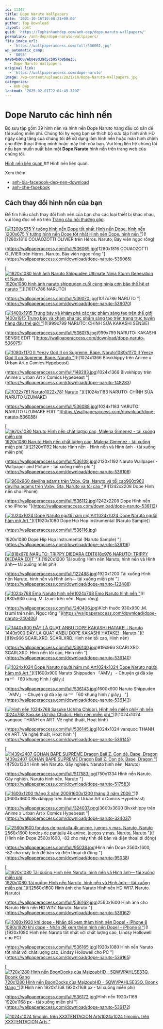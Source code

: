 ```yaml
---
id: 11347
title: Dope Naruto Wallpapers
date: '2021-10-16T10:08:21+00:00'
author: Top Download
layout: post
guid: 'https://Tophinhanhdep.com/anh-dep/dope-naruto-wallpapers/'
permalink: /anh-dep/dope-naruto-wallpapers/
fifu_image_url:
  - 'https://wallpaperaccess.com/full/536062.jpg'
wp_automatic_camp:
  - '8098'
949b4bd087eb0e9d39d5cb857b8b8e35:
  - Dope Naruto Wallpapers
original_link:
  - 'https://wallpaperaccess.com/dope-naruto'
image: /wp-content/uploads/2021/10/Dope-Naruto-Wallpapers.jpg
categories:
  - Ảnh Đẹp
lastmod: '2025-02-01T22:04:49.320Z'
---
```

# Dope Naruto các hình nền

Bộ sưu tập gồm 39 hình nền và hình nền Dope Naruto hàng đầu có sẵn để tải xuống miễn phí. Chúng tôi hy vọng bạn sẽ thích bộ sưu tập hình ảnh HD ngày càng tăng của chúng tôi để sử dụng làm hình nền hoặc màn hình chính cho điện thoại thông minh hoặc máy tính của bạn. Vui lòng liên hệ chúng tôi nếu bạn muốn xuất bản một **Dope Naruto** hình nền trên trang web của chúng tôi.

[Hình nền liên quan ](#related) ## Hình nền liên quan.

   
 Xem thêm:

   
- [anh-bia-facebook-dep-nen-download](https://tophinhanhdep.com/anh-bia/anh-bia-facebook-dep-nen-download/)
- [anh-che-facebook](https://tophinhanhdep.com/anh-che/anh-che-facebook/)

## Cách thay đổi hình nền của bạn

Để tìm hiểu cách thay đổi hình nền của bạn cho các loại thiết bị khác nhau, vui lòng đọc về nó trên [Trang câu hỏi thường gặp](https://tophinhanhdep.com/faq/).

  
[[![1200x675 Ý tưởng hình nền Dope tốt nhất Hình nền Dope.  hình nền](https://wallpaperaccess.com/full/536062.jpg)1200x675 Ý tưởng hình nền Dope tốt nhất Hình nền Dope. hình nền "](https://wallpaperaccess.com/download/dope-naruto-536062)](![1280x1816 COUAOZOTTI OLIVIER trên Héros.  Naruto, Bảy viên ngọc rồng)

(https://wallpaperaccess.com/full/536065.jpg)1280x1816 COUAOZOTTI OLIVIER trên Héros. Naruto, Bảy viên ngọc rồng "](https://wallpaperaccess.com/download/dope-naruto-536065)

[[![1920x1080 hình ảnh Naruto Shippuden Ultimate Ninja Storm Generation et Naruto](https://wallpaperaccess.com/full/536069.jpg)1920x1080 hình ảnh naruto shippuden cuối cùng ninja cơn bão thế hệ et naruto "](https://wallpaperaccess.com/download/dope-naruto-536069)](![1017x786 NARUTO)

(https://wallpaperaccess.com/full/536070.jpg)1017x786 NARUTO "](https://wallpaperaccess.com/download/dope-naruto-536070)

[[![1400x1915 Trưng bày và khám phá các tác phẩm sáng tạo trên thế giới](https://wallpaperaccess.com/full/536074.jpg)1400x1915 Trưng bày và khám phá tác phẩm sáng tạo trên trang trực tuyến hàng đầu thế giới "](https://wallpaperaccess.com/download/dope-naruto-536074)](![999x799 NARUTO: CHỈNH SỬA KAKASHI SENSIE)

(https://wallpaperaccess.com/full/536075.jpg)999x799 NARUTO: KAKASHI SENSIE EDIT "](https://wallpaperaccess.com/download/dope-naruto-536075)

[[![1080x1170 II Yeezy God II on Supreme, Bape.  Naruto](https://wallpaperaccess.com/full/536079.jpg)1080x1170 II Yeezy God II on Supreme, Bape. Naruto "](https://wallpaperaccess.com/download/dope-naruto-536079)](![1024x1366 Blvxkhippy trên Anime x Urban Art x Comics Hypebeast)

(https://wallpaperaccess.com/full/148283.jpg)1024x1366 Blvxkhippy trên Anime x Urban Art x Comics Hypebeast "](https://wallpaperaccess.com/download/dope-naruto-148283)

[[![1022x781 Naruto](https://wallpaperaccess.com/full/536083.jpg)1022x781 Naruto "](https://wallpaperaccess.com/download/dope-naruto-536083)](![1024x1183 NARUTO: CHỈNH SỬA NARUTO UZUMAKE)

(https://wallpaperaccess.com/full/536088.jpg)1024x1183 NARUTO: NARUTO UZUMAKE EDIT "](https://wallpaperaccess.com/download/dope-naruto-536088)

[[![1920x1080 Naruto Hình nền chất lượng cao, Malena Gimenez - tải xuống miễn phí](https://wallpaperaccess.com/full/536097.jpg)1920x1080 Naruto Hình nền chất lượng cao, Malena Gimenez - tải xuống miễn phí "](https://wallpaperaccess.com/download/dope-naruto-536097)](![2120x1192 Naruto Hình nền - Hình nền và Hình ảnh - tải xuống miễn phí)

(https://wallpaperaccess.com/full/536108.jpg)2120x1192 Naruto Wallpaper - Wallpaper and Picture - tải xuống miễn phí "](https://wallpaperaccess.com/download/dope-naruto-536108)

[[![960x960 devilha adams trên Vxby.  Gta, Naruto và tối cao](https://wallpaperaccess.com/full/469463.jpg)960x960 devilha adams trên Vxby. Gta, Naruto và tối cao "](https://wallpaperaccess.com/download/dope-naruto-469463)](![1242x2208 Dope Hình nền cho iPhone)

(https://wallpaperaccess.com/full/536112.jpg)1242x2208 Dope Hình nền cho iPhone "](https://wallpaperaccess.com/download/dope-naruto-536112)

[[![1024x1024 Dope Naruto người hâm mộ Art](https://wallpaperaccess.com/full/536114.jpg)1024x1024 Dope Naruto người hâm mộ Art "](https://wallpaperaccess.com/download/dope-naruto-536114)](![1920x1080 Dope Hip Hop Instrumental (Naruto Sample))

(https://wallpaperaccess.com/full/536116.jpg)

1920x1080 Dope Hip Hop Instrumental (Naruto Sample) "](https://wallpaperaccess.com/download/dope-naruto-536116)

[[![818x976 NARUTO: TRIPPY DIEDARA EDIT](https://wallpaperaccess.com/full/536121.jpg)818x976 NARUTO: TRIPPY DIEDARA EDIT "](https://wallpaperaccess.com/download/dope-naruto-536121)](![1920x1200 Tải xuống Hình nền Naruto, hình nền và Hình ảnh— tải xuống miễn phí)

(https://wallpaperaccess.com/full/122488.jpg)1920x1200 Tải xuống Hình nền Naruto, hình nền và Hình ảnh— tải xuống miễn phí "](https://wallpaperaccess.com/download/dope-naruto-122488)

[[![1024x768 Emo Naruto hình nền](https://wallpaperaccess.com/full/536131.jpg)1024x768 Emo Naruto hình nền "](https://wallpaperaccess.com/download/dope-naruto-536131)](![930x930 cứng .M.  Izumi trên nền.  Ngọc rồng)

(https://wallpaperaccess.com/full/240406.jpg)Kích thước 930x930 .M. Izumi trên nền. Ngọc rồng "](https://wallpaperaccess.com/download/dope-naruto-240406)

[[![1440x900 ĐÂY LÀ QUẠT ANBU DOPE KAKASHI HATAKE!  : Naruto](https://wallpaperaccess.com/full/536139.jpg) 1440x900 ĐÂY LÀ QUẠT ANBU DOPE KAKASHI HATAKE! : Naruto "](https://wallpaperaccess.com/download/dope-naruto-536139)](![819x966 SCARLXRD.  SCARLXRD.  Hình nền tối cao, Hình nền)

(https://wallpaperaccess.com/full/536140.jpg)819x966 SCARLXRD. SCARLXRD. Hình nền tối cao, Hình nền "](https://wallpaperaccess.com/download/dope-naruto-536140)

[[![1024x1024 Dope Naruto người hâm mộ Art](https://wallpaperaccess.com/full/536141.jpg)1024x1024 Dope Naruto người hâm mộ Art "](https://wallpaperaccess.com/download/dope-naruto-536141)](![1600x900 Naruto Shippuden 「AMV」 - Chuyện gì đã xảy ra ᴴᴰ 「60 khung hình / giây」)

(https://wallpaperaccess.com/full/536143.jpg)1600x900 Naruto Shippuden 「AMV」 - Chuyện gì đã xảy ra ᴴᴰ 「60 khung hình / giây」 "](https://wallpaperaccess.com/download/dope-naruto-536143)

[[![Hình nền 1024x768 Sasuke Uchiha Chidori.  Hình nền miễn phí](https://wallpaperaccess.com/full/536144.jpg)Hình nền 1024x768 Sasuke Uchiha Chidori. Hình nền miễn phí "](https://wallpaperaccess.com/download/dope-naruto-536144)](![1024x1024 vanquoc THANH on ART.  Vẽ nghệ thuật, Hoạt hình)

(https://wallpaperaccess.com/full/536145.jpg)1024x1024 vanquoc THANH on ART. Vẽ nghệ thuật, Hoạt hình "](https://wallpaperaccess.com/download/dope-naruto-536145)

[[![1439x2407 GOHAN BAPE SUPREME Dragon Ball Z. Con dê.  Bape, Dragon](https://wallpaperaccess.com/full/536148.jpg)1439x2407 GOHAN BAPE SUPREME Dragon Ball Z. Con dê. Bape, Dragon "](https://wallpaperaccess.com/download/dope-naruto-536148)](![750x1334 Hình nền Naruto.  Gây nghiện.  Naruto hình nền, Naruto)

(https://wallpaperaccess.com/full/517583.jpg)750x1334 Hình nền Naruto. Gây nghiện. Naruto hình nền, Naruto "](https://wallpaperaccess.com/download/dope-naruto-517583)

[[![1600x1200 tháng 3 năm 2006](https://wallpaperaccess.com/full/536150.jpg)1600x1200 tháng 3 năm 2006 "](https://wallpaperaccess.com/download/dope-naruto-536150)](![3600x3600 Blvxkhippy trên Anime x Urban Art x Comics Hypebeast)

(https://wallpaperaccess.com/full/324037.png)3600x3600 Blvxkhippy trên Anime x Urban Art x Comics Hypebeast "](https://wallpaperaccess.com/download/dope-naruto-324037)

[[![2560x1600 fondos de pantalla 4k anime, juegos y mas.  Naruto, Naruto](https://wallpaperaccess.com/full/536153.jpg)2560x1600 fondos de pantalla 4k anime, juegos y mas. Naruto, Naruto "](https://wallpaperaccess.com/download/dope-naruto-536153)](![Hình nền Dope 2560x1600, -82 cho máy tính để bàn và điện thoại di động)

(https://wallpaperaccess.com/full/95038.jpg)Hình nền Dope 2560x1600, -82 cho máy tính để bàn và điện thoại di động "](https://wallpaperaccess.com/download/dope-naruto-95038)

 [[![1920x1080 Tải xuống Hình nền Naruto, hình nền và Hình ảnh— tải xuống miễn phí](https://wallpaperaccess.com/full/536155.jpg)1920x1080 Tải xuống Hình nền Naruto, hình nền và Hình ảnh— tải xuống miễn phí "](https://wallpaperaccess.com/download/dope-naruto-536155)](![2560x1600 Hình ảnh cho Naruto Hình nền HD WI17.  Naruto.  Naruto)

(https://wallpaperaccess.com/full/536162.jpg)2560x1600 Hình ảnh cho Naruto Hình nền HD WI17. Naruto. Naruto "](https://wallpaperaccess.com/download/dope-naruto-536162)

[[![1080x1920 khỉ dope - Nhấn để xem thêm hình nền Dope!  - iPhone 8](https://wallpaperaccess.com/full/14943.png)1080x1920 khỉ dope - Nhấn để xem thêm hình nền Dope! - iPhone 8 "](https://wallpaperaccess.com/download/dope-naruto-14943)](![1920x1080 Hình nền Naruto tốt nhất với chất lượng cao, Lindsy Hollowell cho PC)

(https://wallpaperaccess.com/full/536165.jpg)1920x1080 Hình nền Naruto tốt nhất với chất lượng cao, Lindsy Hollowell cho PC "](https://wallpaperaccess.com/download/dope-naruto-536165)

[[![720x1280 Hình nền BoonDocks của MajzoubHD - 5QWVPAHLSE33Q.  Boonk Gang](https://wallpaperaccess.com/full/113924.jpg)720x1280 Hình nền BoonDocks của MajzoubHD - 5QWVPAHLSE33Q. Boonk Gang "](https://wallpaperaccess.com/download/dope-naruto-113924)](![Hình nền 1920x1168 1920x1168 px - tải xuống miễn phí)

(https://wallpaperaccess.com/full/536172.jpg)Hình nền 1920x1168 1920x1168 px - tải xuống miễn phí "](https://wallpaperaccess.com/download/dope-naruto-536172)

[![1024x1024 timonin.  trên XXXTENTACION Arts](https://wallpaperaccess.com/full/536187.jpg)1024x1024 timonin. trên XXXTENTACION Arts "](https://wallpaperaccess.com/download/dope-naruto-536187)
